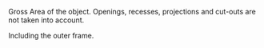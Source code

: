 Gross Area of the object. Openings, recesses, projections and cut-outs are not taken into account.

Including the outer frame.
